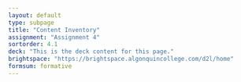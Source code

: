 ```yaml
---
layout: default
type: subpage
title: "Content Inventory"
assignment: "Assignment 4"
sortorder: 4.1
deck: "This is the deck content for this page."
brightspace: "https://brightspace.algonquincollege.com/d2l/home"
formsum: formative
---
```

